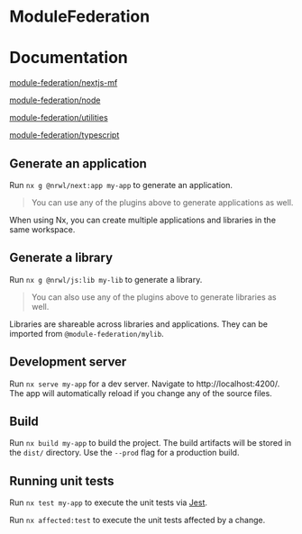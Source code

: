# ModuleFederation

# Documentation

[module-federation/nextjs-mf](./packages/nextjs-mf)

[module-federation/node](./packages/node)

[module-federation/utilities](./packages/utilities)

[module-federation/typescript](./packages/typescript)

## Generate an application

Run `nx g @nrwl/next:app my-app` to generate an application.

> You can use any of the plugins above to generate applications as well.

When using Nx, you can create multiple applications and libraries in the same workspace.

## Generate a library

Run `nx g @nrwl/js:lib my-lib` to generate a library.

> You can also use any of the plugins above to generate libraries as well.

Libraries are shareable across libraries and applications. They can be imported from `@module-federation/mylib`.

## Development server

Run `nx serve my-app` for a dev server. Navigate to http://localhost:4200/. The app will automatically reload if you change any of the source files.

## Build

Run `nx build my-app` to build the project. The build artifacts will be stored in the `dist/` directory. Use the `--prod` flag for a production build.

## Running unit tests

Run `nx test my-app` to execute the unit tests via [Jest](https://jestjs.io).

Run `nx affected:test` to execute the unit tests affected by a change.
